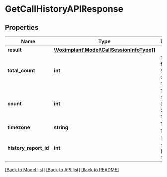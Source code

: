 # GetCallHistoryAPIResponse

## Properties
Name | Type | Description | Notes
------------ | ------------- | ------------- | -------------
**result** | [**\Voximplant\Model\CallSessionInfoType[]**](CallSessionInfoType.md) |  | [optional] 
**total_count** | **int** | The total found call session count (sync mode). | [optional] 
**count** | **int** | The returned call session count (sync mode). | [optional] 
**timezone** | **string** | The used timezone. | [optional] 
**history_report_id** | **int** | The history report ID (async mode). | [optional] 

[[Back to Model list]](../README.md#documentation-for-models) [[Back to API list]](../README.md#documentation-for-api-endpoints) [[Back to README]](../README.md)


